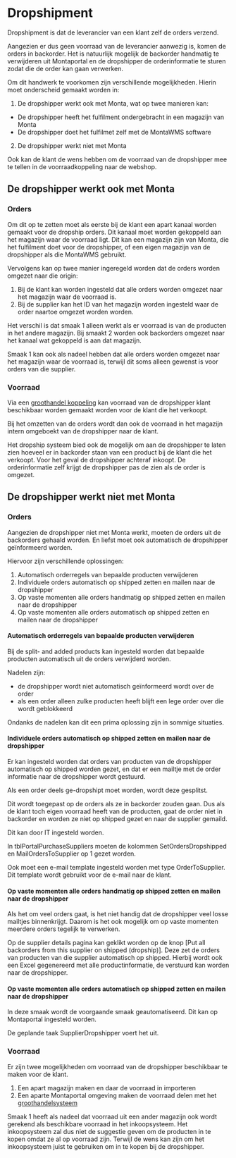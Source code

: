 # Dropshipment

Dropshipment is dat de leverancier van een klant zelf de orders verzend.

Aangezien er dus geen voorraad van de leverancier aanwezig is, komen de orders in backorder. Het is natuurlijk mogelijk de backorder handmatig te verwijderen uit Montaportal en de dropshipper de orderinformatie te sturen zodat die de order kan gaan verwerken.

Om dit handwerk te voorkomen zijn verschillende mogelijkheden. Hierin moet onderscheid gemaakt worden in:

1. De dropshipper werkt ook met Monta, wat op twee manieren kan:
* De dropshipper heeft het fulfilment ondergebracht in een magazijn van Monta
* De dropshipper doet het fulfilmet zelf met de MontaWMS software
2. De dropshipper werkt niet met Monta

Ook kan de klant de wens hebben om de voorraad van de dropshipper mee te tellen in de voorraadkoppeling naar de webshop.

## De dropshipper werkt ook met Monta

### Orders

Om dit op te zetten moet als eerste bij de klant een apart kanaal worden gemaakt voor de dropship orders. Dit kanaal moet worden gekoppeld aan het magazijn waar de voorraad ligt. Dit kan een magazijn zijn van Monta, die het fulfilment doet voor de dropshipper, of een eigen magazijn van de dropshipper als die MontaWMS gebruikt.

Vervolgens kan op twee manier ingeregeld worden dat de orders worden omgezet naar die origin:

1. Bij de klant kan worden ingesteld dat alle orders worden omgezet naar het magazijn waar de voorraad is.
2. Bij de supplier kan het ID van het magazijn worden ingesteld waar de order naartoe omgezet worden worden.

Het verschil is dat smaak 1 alleen werkt als er voorraad is van de producten in het andere magazijn. Bij smaakt 2 worden ook backorders omgezet naar het kanaal wat gekoppeld is aan dat magazijn.

Smaak 1 kan ook als nadeel hebben dat alle orders worden omgezet naar het magazijn waar de voorraad is, terwijl dit soms alleen gewenst is voor orders van die supplier.

### Voorraad

Via een [groothandel koppeling](../../Algemene-informatie/Voorraadbeheer/Wholesale) kan voorraad van de dropshipper klant beschikbaar worden gemaakt worden voor de klant die het verkoopt.

Bij het omzetten van de orders wordt dan ook de voorraad in het magazijn intern omgeboekt van de dropshipper naar de klant.

Het dropship systeem bied ook de mogelijk om aan de dropshipper te laten zien hoeveel er in backorder staan van een product bij de klant die het verkoopt. Voor het geval de dropshipper achteraf inkoopt. De orderinformatie zelf krijgt de dropshipper pas de zien als de order is omgezet.

## De dropshipper werkt niet met Monta

### Orders

Aangezien de dropshipper niet met Monta werkt, moeten de orders uit de backorders gehaald worden. En liefst moet ook automatisch de dropshipper geïnformeerd worden.

Hiervoor zijn verschillende oplossingen:

1. Automatisch orderregels van bepaalde producten verwijderen
2. Individuele orders automatisch op shipped zetten en mailen naar de dropshipper
3. Op vaste momenten alle orders handmatig op shipped zetten en mailen naar de dropshipper
4. Op vaste momenten alle orders automatisch op shipped zetten en mailen naar de dropshipper

#### Automatisch orderregels van bepaalde producten verwijderen

Bij de split- and added products kan ingesteld worden dat bepaalde producten automatisch uit de orders verwijderd worden.

Nadelen zijn:
- de dropshipper wordt niet automatisch geïnformeerd wordt over de order
- als een order alleen zulke producten heeft blijft een lege order over die wordt geblokkeerd

Ondanks de nadelen kan dit een prima oplossing zijn in sommige situaties.

#### Individuele orders automatisch op shipped zetten en mailen naar de dropshipper

Er kan ingesteld worden dat orders van producten van de dropshipper automatisch op shipped worden gezet, en dat er een mailtje met de order informatie naar de dropshipper wordt gestuurd.

Als een order deels ge-dropshipt moet worden, wordt deze gesplitst.

Dit wordt toegepast op de orders als ze in backorder zouden gaan. Dus als de klant toch eigen voorraad heeft van de producten, gaat de order niet in backorder en worden ze niet op shipped gezet en naar de supplier gemaild.

Dit kan door IT ingesteld worden.



In tblPortalPurchaseSuppliers moeten de kolommen SetOrdersDropshipped en MailOrdersToSupplier op 1 gezet worden.

Ook moet een e-mail template ingesteld worden met type OrderToSupplier. Dit template wordt gebruikt voor de e-mail naar de klant.



#### Op vaste momenten alle orders handmatig op shipped zetten en mailen naar de dropshipper

Als het om veel orders gaat, is het niet handig dat de dropshipper veel losse mailtjes binnenkrijgt. Daarom is het ook mogelijk om op vaste momenten meerdere orders tegelijk te verwerken.

Op de supplier details pagina kan geklikt worden op de knop [Put all backorders from this supplier on shipped (dropship)]. Deze zet de orders van producten van die supplier automatisch op shipped. Hierbij wordt ook een Excel gegenereerd met alle productinformatie, de verstuurd kan worden naar de dropshipper.

#### Op vaste momenten alle orders automatisch op shipped zetten en mailen naar de dropshipper

In deze smaak wordt de voorgaande smaak geautomatiseerd. Dit kan op Montaportal ingesteld worden.



De geplande taak SupplierDropshipper voert het uit.



### Voorraad

Er zijn twee mogelijkheden om voorraad van de dropshipper beschikbaar te maken voor de klant.

1. Een apart magazijn maken en daar de voorraad in importeren
2. Een aparte Montaportal omgeving maken de voorraad delen met het [groothandelsysteem](../../Algemene-informatie/Voorraadbeheer/Groothandelsysteem)

Smaak 1 heeft als nadeel dat voorraad uit een ander magazijn ook wordt gerekend als beschikbare voorraad in het inkoopsysteem. Het inkoopsysteem zal dus niet de suggestie geven om de producten in te kopen omdat ze al op voorraad zijn. Terwijl de wens kan zijn om het inkoopsysteem juist te gebruiken om in te kopen bij de dropshipper.
